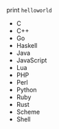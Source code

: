 print `helloworld`

* C
* C++
* Go
* Haskell
* Java
* JavaScript
* Lua
* PHP
* Perl
* Python
* Ruby
* Rust
* Scheme
* Shell
